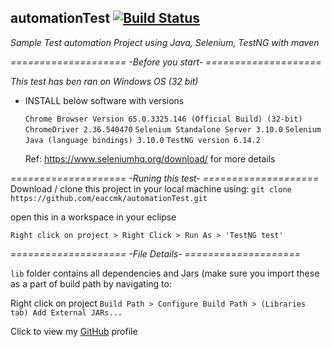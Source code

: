 ## automationTest [![Build Status](https://travis-ci.org/eaccmk/automationTest.svg?branch=master)](https://travis-ci.org/eaccmk/automationTest)

*_Sample Test automation Project using Java, Selenium, TestNG with maven_*

*====================  -Before you start-  ====================* 

_This test has ben ran on Windows OS (32 bit)_

* INSTALL below software with versions

  `Chrome Browser Version 65.0.3325.146 (Official Build) (32-bit)`
  `ChromeDriver 2.36.540470`
  `Selenium Standalone Server 3.10.0`
  `Selenium Java (language bindings) 3.10.0`
  `TestNG version 6.14.2`
  
  
  Ref: https://www.seleniumhq.org/download/ for more details

*====================  -Runing this test-  ====================*
Download / clone this project in your local machine using:
`git clone https://github.com/eaccmk/automationTest.git`

open this in a workspace in your eclipse

`Right click on project > Right Click > Run As > 'TestNG test'`

*====================  -File Details-  ====================*

`lib` folder contains all dependencies and Jars (make sure you import these as a part of build path by navigating to:

Right click on project `Build Path > Configure Build Path > (Libraries tab) Add External JARs...`

Click to view my [GitHub](gists@eaccmk) profile


[//]: # (Refered https://dillinger.io/  for this pretty formatting)
[//]: # ([gists@eaccmk] <https://github.com/eaccmk/>)

